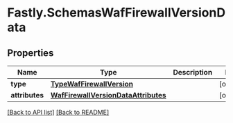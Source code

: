 # Fastly.SchemasWafFirewallVersionData

## Properties

Name | Type | Description | Notes
------------ | ------------- | ------------- | -------------
**type** | [**TypeWafFirewallVersion**](TypeWafFirewallVersion.md) |  | [optional] 
**attributes** | [**WafFirewallVersionDataAttributes**](WafFirewallVersionDataAttributes.md) |  | [optional] 


[[Back to API list]](../../README.md#endpoints) [[Back to README]](../../README.md)
